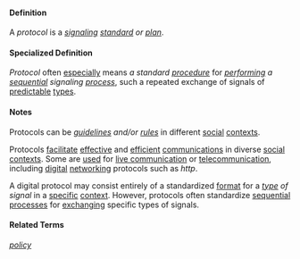 #### Definition

A *protocol* is a *[signaling](https://github.com/gcassel/Modular-Organization-Terminology/blob/master/terms/signal.md) [standard](https://github.com/gcassel/Modular-Organization-Terminology/blob/master/terms/standard.md) or [plan](https://github.com/gcassel/Modular-Organization-Terminology/blob/master/terms/plan.md)*.

#### Specialized Definition

*Protocol* often [especially](https://github.com/gcassel/Modular-Organizing-Terminology/blob/master/terms/specialize.md) means *a standard [procedure](https://github.com/gcassel/Modular-Organizing-Terminology/blob/master/compound-terms/sequential-process.md)* for *[performing](https://github.com/gcassel/Modular-Organizing-Terminology/blob/master/terms/perform.md) a [sequential](https://github.com/gcassel/Modular-Organizing-Terminology/blob/master/terms/sequence.md) signaling [process](https://github.com/gcassel/Modular-Organizing-Terminology/blob/master/terms/process.md)*, such a repeated exchange of signals of [predictable](https://github.com/gcassel/Modular-Organizing-Terminology/blob/master/terms/predict.md) [types](https://github.com/gcassel/Modular-Organizing-Terminology/blob/master/terms/type.md).

#### Notes

Protocols can be *[guidelines](https://github.com/gcassel/Modular-Organizing-Terminology/blob/master/terms/guideline.md) and/or [rules](https://github.com/gcassel/Modular-Organizing-Terminology/blob/master/terms/rule.md)* in different [social](https://github.com/gcassel/Modular-Organizing-Terminology/blob/master/terms/social.md) [contexts](https://github.com/gcassel/Modular-Organizing-Terminology/blob/master/terms/context.md).

Protocols [facilitate](https://github.com/gcassel/Modular-Organization-Terminology/blob/master/terms/facilitate.md) [effective](https://github.com/gcassel/Modular-Organization-Terminology/blob/master/terms/effective.md) and [efficient](https://github.com/gcassel/Modular-Organization-Terminology/blob/master/terms/efficient.md) [communications](https://github.com/gcassel/Modular-Organization-Terminology/blob/master/terms/communicate.md) in diverse [social](https://github.com/gcassel/Modular-Organization-Terminology/blob/master/terms/social.md) [contexts](https://github.com/gcassel/Modular-Organization-Terminology/blob/master/terms/context.md).  Some are [used](https://github.com/gcassel/Modular-Organization-Terminology/blob/master/terms/use.md) for [live communication](https://github.com/gcassel/Modular-Organization-Terminology/blob/master/compound-terms/live-communication.md) or [telecommunication](https://github.com/gcassel/Modular-Organization-Terminology/blob/master/terms/telecommunicate.md), including [digital](https://github.com/gcassel/Modular-Organization-Terminology/blob/master/terms/digital.md) [networking](https://github.com/gcassel/Modular-Organization-Terminology/blob/master/terms/network.md) protocols such as *http*.

A digital protocol may consist entirely of a standardized [format](https://github.com/gcassel/Modular-Organizing-Terminology/blob/master/terms/format.md) for a *[type](https://github.com/gcassel/Modular-Organization-Terminology/blob/master/terms/type.md) of signal* in a [specific](https://github.com/gcassel/Modular-Organization-Terminology/blob/master/terms/specific.md) [context](https://github.com/gcassel/Modular-Organization-Terminology/blob/master/terms/context.md).  However, protocols often standardize [sequential processes](https://github.com/gcassel/Modular-Organization-Terminology/blob/master/compound-terms/sequential-process.md) for [exchanging](https://github.com/gcassel/Modular-Organization-Terminology/blob/master/terms/exchange.md) specific types of signals.

#### Related Terms

*[policy](https://github.com/gcassel/Modular-Organizing-Terminology/blob/master/terms/policy.md)*
